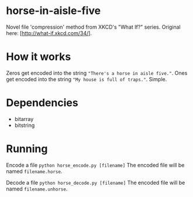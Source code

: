 horse-in-aisle-five
===================

Novel file 'compression' method from XKCD's "What If?" series. Original here: [http://what-if.xkcd.com/34/].

How it works
===
Zeros get encoded into the string `"There's a horse in aisle five."`. Ones get encoded into the string `"My house is full of traps."`. Simple.

Dependencies
===
- bitarray
- bitstring

Running
===
Encode a file
`python horse_encode.py [filename]`
The encoded file will be named `filename.horse`.

Decode a file
`python horse_decode.py [filename]`
The encoded file will be named `filename.unhorse`.